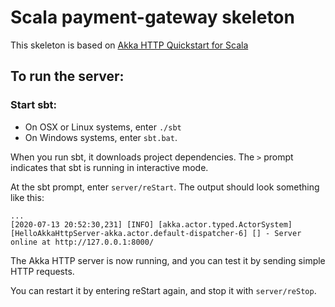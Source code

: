 # Scala payment-gateway skeleton
This skeleton is based on [Akka HTTP Quickstart for Scala](https://developer.lightbend.com/guides/akka-http-quickstart-scala/)
## To run the server:
### Start sbt:

- On OSX or Linux systems, enter `./sbt`
- On Windows systems, enter `sbt.bat`.

When you run sbt, it downloads project dependencies. 
The `>` prompt indicates that sbt is running in interactive mode.

At the sbt prompt, enter `server/reStart`.
The output should look something like this:
```
...
[2020-07-13 20:52:30,231] [INFO] [akka.actor.typed.ActorSystem] [HelloAkkaHttpServer-akka.actor.default-dispatcher-6] [] - Server online at http://127.0.0.1:8000/
```
The Akka HTTP server is now running, and you can test it by sending simple HTTP requests.

You can restart it by entering reStart again, and stop it with `server/reStop`. 
